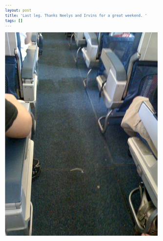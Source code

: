 ```yaml
---
layout: post
title: 'Last leg. Thanks Neelys and Irvins for a great weekend. '
tags: []
---
```


<p>
<div class='p_embed p_image_embed'>
<img alt="Image" height="667" src="/images/14699688-image.jpg" width="500" />

</div>
</p>
